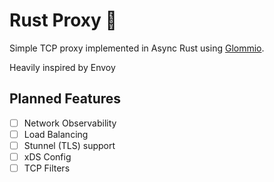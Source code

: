 # Rust Proxy 🚀

Simple TCP proxy implemented in Async Rust using [Glommio](https://github.com/DataDog/glommio).

Heavily inspired by Envoy

## Planned Features

- [ ] Network Observability
- [ ] Load Balancing
- [ ] Stunnel (TLS) support
- [ ] xDS Config
- [ ] TCP Filters
